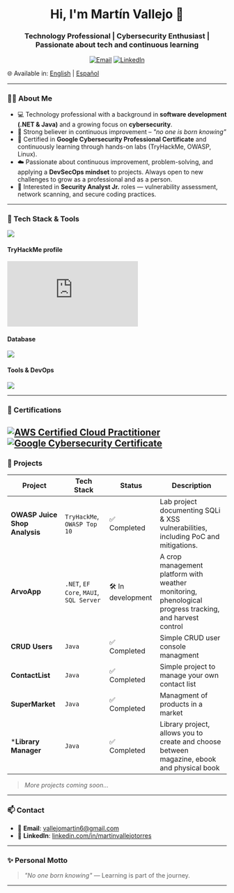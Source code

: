 <h1 align="center">Hi, I'm Martín Vallejo 👋</h1>
<h3 align="center">Technology Professional | Cybersecurity Enthusiast | Passionate about tech and continuous learning</h3>

<p align="center">
  <a href="mailto:vallejomartin6@gmail.com"><img alt="Email" src="https://img.shields.io/badge/Email-d14836?logo=gmail&style=for-the-badge&logoColor=white"></a>
  <a href="https://www.linkedin.com/in/martinvallejotorres"><img alt="LinkedIn" src="https://img.shields.io/badge/LinkedIn-blue?logo=linkedin&style=for-the-badge&logoColor=white"></a>
</p>

🌐 Available in: [English](README.md) | [Español](README.es.md)

---

### 👨‍💻 About Me

- 💻 Technology professional with a background in **software development (.NET & Java)** and a growing focus on **cybersecurity**. 
- 🧠 Strong believer in continuous improvement – _"no one is born knowing"_
- 🧰 Certified in **Google Cybersecurity Professional Certificate** and continuously learning through hands-on labs (TryHackMe, OWASP, Linux).
- ☁️ Passionate about continuous improvement, problem-solving, and applying a **DevSecOps mindset** to projects. Always open to new challenges to grow as a professional and as a person.
- 🎯 Interested in **Security Analyst Jr.** roles — vulnerability assessment, network scanning, and secure coding practices. 

---

### 🧰 Tech Stack & Tools

![](https://skillicons.dev/icons?i=cs,java,linux,c,js,html,css,dotnet&perline=3)

#### TryHackMe profile

<iframe src="https://tryhackme.com/api/v2/badges/public-profile?userPublicId=4237011" style='border:none;'></iframe>

#### Database

![](https://skillicons.dev/icons?i=postgres,mysql)

#### Tools & DevOps

![](https://skillicons.dev/icons?i=aws,azure,docker,git,github,notion,postman,visualstudio&perline=4)

---

### 📜 Certifications

[![AWS Certified Cloud Practitioner](https://images.credly.com/size/110x110/images/00634f82-b07f-4bbd-a6bb-53de397fc3a6/image.png)](https://www.credly.com/badges/49a20772-7563-4bc5-bf87-3d33d602c6b9)
[![Google Cybersecurity Certificate](https://upload.wikimedia.org/wikipedia/commons/thumb/2/2f/Google_2015_logo.svg/110px-Google_2015_logo.svg.png)](https://coursera.org/verify/professional-cert/D4OJ7NBCTL63)
---

### 🚀 Projects

| Project | Tech Stack | Status | Description |
|--------|------------|--------|-------------|
| **OWASP Juice Shop Analysis** | `TryHackMe`, `OWASP Top 10` |✅ Completed| Lab project documenting SQLi & XSS vulnerabilities, including PoC and mitigations.|
| **ArvoApp** | `.NET`, `EF Core`, `MAUI`, `SQL Server` | 🛠️ In development | A crop management platform with weather monitoring, phenological progress tracking, and harvest control |
| **CRUD Users** | `Java` | ✅ Completed | Simple CRUD user console managment |
| **ContactList** | `Java` | ✅ Completed | Simple project to manage your own contact list|
| **SuperMarket** | `Java` | ✅ Completed | Managment of products in a market|
| ***Library Manager** | `Java`| ✅ Completed | Library project, allows you to create and choose between magazine, ebook and physical book |

> *More projects coming soon...*

---

### 📫 Contact

- 📧 **Email**: [vallejomartin6@gmail.com](mailto:vallejomartin6@gmail.com)  
- 💼 **LinkedIn**: [linkedin.com/in/martinvallejotorres](https://www.linkedin.com/in/martinvallejotorres)

---

### ✨ Personal Motto

> _"No one born knowing"_ — Learning is part of the journey.

---



<!--
**martinvallejotorres/martinvallejotorres** is a ✨ _special_ ✨ repository because its `README.md` (this file) appears on your GitHub profile.

- 🔭 I’m currently working on ...
- 🌱 I’m currently learning ...
- 👯 I’m looking to collaborate on ...
- 🤔 I’m looking for help with ...
- 💬 Ask me about ...
- 📫 How to reach me: ...
- 😄 Pronouns: ...
- ⚡ Fun fact: ...
-->
